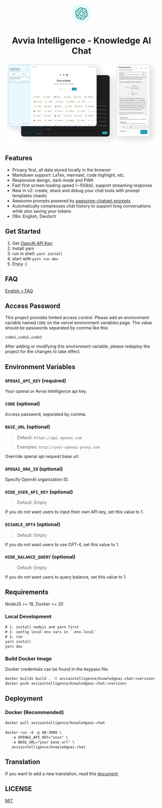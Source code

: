 <div align="center">
<img src="./docs/images/icon.svg" alt="icon"/>

<h1 align="center">Avvia Intelligence - Knowledge AI Chat</h1>

![cover](./docs/images/cover.png)

</div>

## Features

- Privacy first, all data stored locally in the browser
- Markdown support: LaTex, mermaid, code highlight, etc.
- Responsive design, dark mode and PWA
- Fast first screen loading speed (~100kb), support streaming response
- New in v2: create, share and debug your chat tools with prompt templates (mask)
- Awesome prompts powered by [awesome-chatgpt-prompts](https://github.com/f/awesome-chatgpt-prompts)
- Automatically compresses chat history to support long conversations while also saving your tokens
- I18n: English, Deutsch

## Get Started

1. Get [OpenAI API Key](https://platform.openai.com/account/api-keys);
2. Install yarn
3. run in shell: <code>yarn install</code>
4. start with <code>yarn run dev</code>
5. Enjoy :)

## FAQ

[English > FAQ](./docs/faq-en.md)

## Access Password

This project provides limited access control. Please add an environment variable named `CODE` on the vercel environment variables page. The value should be passwords separated by comma like this:

```
code1,code2,code3
```

After adding or modifying this environment variable, please redeploy the project for the changes to take effect.

## Environment Variables

### `OPENAI_API_KEY` (required)

Your openai or Avvia Intelligence api key.

### `CODE` (optional)

Access password, separated by comma.

### `BASE_URL` (optional)

> Default: `https://api.openai.com`

> Examples: `http://your-openai-proxy.com`

Override openai api request base url.

### `OPENAI_ORG_ID` (optional)

Specify OpenAI organization ID.

### `HIDE_USER_API_KEY` (optional)

> Default: Empty

If you do not want users to input their own API key, set this value to 1.

### `DISABLE_GPT4` (optional)

> Default: Empty

If you do not want users to use GPT-4, set this value to 1.

### `HIDE_BALANCE_QUERY` (optional)

> Default: Empty

If you do not want users to query balance, set this value to 1.

## Requirements

NodeJS >= 18, Docker >= 20

### Local Development

```shell
# 1. install nodejs and yarn first
# 2. config local env vars in `.env.local`
# 3. run
yarn install
yarn dev
```

### Build Docker Image

Docker credentials can be found in the keypass file.

```shell
docker buildx build . -t avviaintelligence/knowledgeai-chat:<version>
docker push avviaintelligence/knowledgeai-chat:<version>
```


## Deployment

### Docker (Recommended)

```shell
docker pull avviaintelligence/knowledgeai-chat

docker run -d -p 80:3000 \
   -e OPENAI_API_KEY="xxxx" \
   -e BASE_URL="your base url" \
   avviaintelligence/knowledgeai-chat
```

## Translation

If you want to add a new translation, read this [document](./docs/translation.md).


## LICENSE

[MIT](https://opensource.org/license/mit/)
